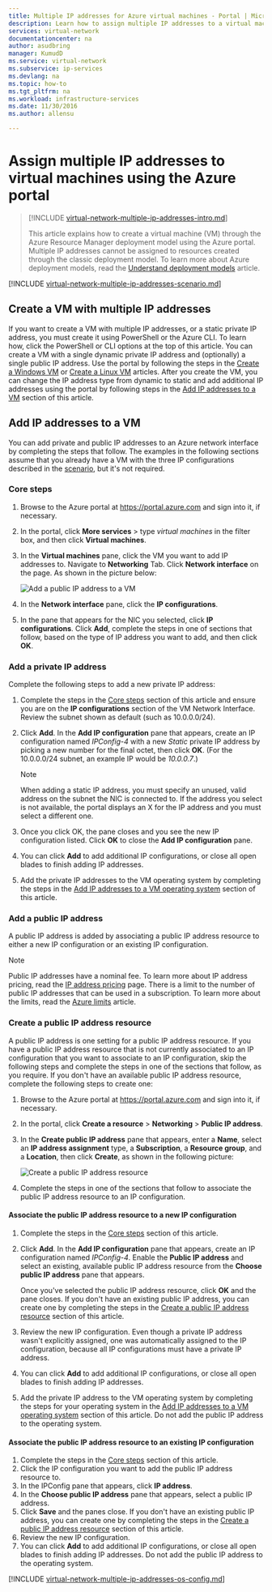 ```yaml
---
title: Multiple IP addresses for Azure virtual machines - Portal | Microsoft Docs
description: Learn how to assign multiple IP addresses to a virtual machine using the Azure portal | Resource Manager.
services: virtual-network
documentationcenter: na
author: asudbring
manager: KumudD
ms.service: virtual-network
ms.subservice: ip-services
ms.devlang: na
ms.topic: how-to
ms.tgt_pltfrm: na
ms.workload: infrastructure-services
ms.date: 11/30/2016
ms.author: allensu

---
```

# Assign multiple IP addresses to virtual machines using the Azure portal

> [!INCLUDE [virtual-network-multiple-ip-addresses-intro.md](../../includes/virtual-network-multiple-ip-addresses-intro.md)]
> 
> This article explains how to create a virtual machine (VM) through the Azure Resource Manager deployment model using the Azure portal. Multiple IP addresses cannot be assigned to resources created through the classic deployment model. To learn more about Azure deployment models, read the [Understand deployment models](../azure-resource-manager/management/deployment-models.md) article.

[!INCLUDE [virtual-network-multiple-ip-addresses-scenario.md](../../includes/virtual-network-multiple-ip-addresses-scenario.md)]

## <a name = "create"></a>Create a VM with multiple IP addresses

If you want to create a VM with multiple IP addresses, or a static private IP address, you must create it using PowerShell or the Azure CLI. To learn how, click the PowerShell or CLI options at the top of this article. You can create a VM with a single dynamic private IP address and (optionally) a single public IP address. Use the portal by following the steps in the [Create a Windows VM](../virtual-machines/windows/quick-create-portal.md) or [Create a Linux VM](../virtual-machines/linux/quick-create-portal.md) articles. After you create the VM, you can change the IP address type from dynamic to static and add additional IP addresses using the portal by following steps in the [Add IP addresses to a VM](#add) section of this article.

## <a name="add"></a>Add IP addresses to a VM

You can add private and public IP addresses to an Azure network interface by completing the steps that follow. The examples in the following sections assume that you already have a VM with the three IP configurations described in the [scenario](#scenario), but it's not required.

### <a name="coreadd"></a>Core steps

1. Browse to the Azure portal at https://portal.azure.com and sign into it, if necessary.
2. In the portal, click **More services** > type *virtual machines* in the filter box, and then click **Virtual machines**.
3. In the **Virtual machines** pane, click the VM you want to add IP addresses to. Navigate to **Networking** Tab. Click **Network interface** on the page. As shown in the picture below: 


	![Add a public IP address to a VM](./media/virtual-network-multiple-ip-addresses-portal/figure200319.png)
4. In the **Network interface** pane, click the **IP configurations**.

5. In the pane that appears for the NIC you selected, click **IP configurations**. Click **Add**, complete the steps in one of sections that follow, based on the type of IP address you want to add, and then click **OK**. 

### Add a private IP address

Complete the following steps to add a new private IP address:

1. Complete the steps in the [Core steps](#coreadd) section of this article and ensure you are on the **IP configurations** section of the VM Network Interface.  Review the subnet shown as default (such as 10.0.0.0/24).
2. Click **Add**. In the **Add IP configuration** pane that appears, create an IP configuration named *IPConfig-4* with a new *Static* private IP address by picking a new number for the final octet, then click **OK**.  (For the 10.0.0.0/24 subnet, an example IP would be *10.0.0.7*.)

	> [!NOTE]
	> When adding a static IP address, you must specify an unused, valid address on the subnet the NIC is connected to. If the address you select is not available, the portal displays an X for the IP address and you must select a different one.

3. Once you click OK, the pane closes and you see the new IP configuration listed. Click **OK** to close the **Add IP configuration** pane.
4. You can click **Add** to add additional IP configurations, or close all open blades to finish adding IP addresses.
5. Add the private IP addresses to the VM operating system by completing the steps in the [Add IP addresses to a VM operating system](#os-config) section of this article.

### Add a public IP address

A public IP address is added by associating a public IP address resource to either a new IP configuration or an existing IP configuration.

> [!NOTE]
> Public IP addresses have a nominal fee. To learn more about IP address pricing, read the [IP address pricing](https://azure.microsoft.com/pricing/details/ip-addresses) page. There is a limit to the number of public IP addresses that can be used in a subscription. To learn more about the limits, read the [Azure limits](../azure-resource-manager/management/azure-subscription-service-limits.md#networking-limits) article.
> 

### <a name="create-public-ip"></a>Create a public IP address resource

A public IP address is one setting for a public IP address resource. If you have a public IP address resource that is not currently associated to an IP configuration that you want to associate to an IP configuration, skip the following steps and complete the steps in one of the sections that follow, as you require. If you don't have an available public IP address resource, complete the following steps to create one:

1. Browse to the Azure portal at https://portal.azure.com and sign into it, if necessary.
3. In the portal, click **Create a resource** > **Networking** > **Public IP address**.
4. In the **Create public IP address** pane that appears, enter a **Name**, select an **IP address assignment** type, a **Subscription**, a **Resource group**, and a **Location**, then click **Create**, as shown in the following picture:

	![Create a public IP address resource](./media/virtual-network-multiple-ip-addresses-portal/figure5.png)

5. Complete the steps in one of the sections that follow to associate the public IP address resource to an IP configuration.

#### Associate the public IP address resource to a new IP configuration

1. Complete the steps in the [Core steps](#coreadd) section of this article.
2. Click **Add**. In the **Add IP configuration** pane that appears, create an IP configuration named *IPConfig-4*. Enable the **Public IP address** and select an existing, available public IP address resource from the **Choose public IP address** pane that appears.

	Once you've selected the public IP address resource, click **OK** and the pane closes. If you don't have an existing public IP address, you can create one by completing the steps in the [Create a public IP address resource](#create-public-ip) section of this article. 

3. Review the new IP configuration. Even though a private IP address wasn't explicitly assigned, one was automatically assigned to the IP configuration, because all IP configurations must have a private IP address.
4. You can click **Add** to add additional IP configurations, or close all open blades to finish adding IP addresses.
5. Add the private IP address to the VM operating system by completing the steps for your operating system in the [Add IP addresses to a VM operating system](#os-config) section of this article. Do not add the public IP address to the operating system.

#### Associate the public IP address resource to an existing IP configuration

1. Complete the steps in the [Core steps](#coreadd) section of this article.
2. Click the IP configuration you want to add the public IP address resource to.
3. In the IPConfig pane that appears, click **IP address**.
4. In the **Choose public IP address** pane that appears, select a public IP address.
5. Click **Save** and the panes close. If you don't have an existing public IP address, you can create one by completing the steps in the [Create a public IP address resource](#create-public-ip) section of this article.
3. Review the new IP configuration.
4. You can click **Add** to add additional IP configurations, or close all open blades to finish adding IP addresses. Do not add the public IP address to the operating system.


[!INCLUDE [virtual-network-multiple-ip-addresses-os-config.md](../../includes/virtual-network-multiple-ip-addresses-os-config.md)]